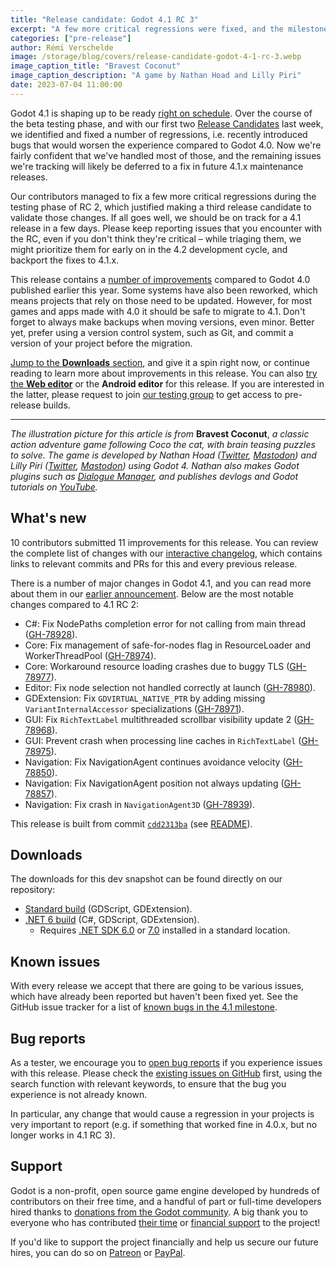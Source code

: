 ```yaml
---
title: "Release candidate: Godot 4.1 RC 3"
excerpt: "A few more critical regressions were fixed, and the milestone is now 100% complete. Let's confirm that 4.1 is ready with a (final?) RC."
categories: ["pre-release"]
author: Rémi Verschelde
image: /storage/blog/covers/release-candidate-godot-4-1-rc-3.webp
image_caption_title: "Bravest Coconut"
image_caption_description: "A game by Nathan Hoad and Lilly Piri"
date: 2023-07-04 11:00:00
---
```


Godot 4.1 is shaping up to be ready [right on schedule](/article/release-management-4-1). Over the course of the beta testing phase, and with our first two [Release Candidates](https://en.wikipedia.org/wiki/Software_release_life_cycle#Release_candidate) last week, we identified and fixed a number of regressions, i.e. recently introduced bugs that would worsen the experience compared to Godot 4.0. Now we're fairly confident that we've handled most of those, and the remaining issues we're tracking will likely be deferred to a fix in future 4.1.x maintenance releases.

Our contributors managed to fix a few more critical regressions during the testing phase of RC 2, which justified making a third release candidate to validate those changes. If all goes well, we should be on track for a 4.1 release in a few days. Please keep reporting issues that you encounter with the RC, even if you don't think they're critical – while triaging them, we might prioritize them for early on in the 4.2 development cycle, and backport the fixes to 4.1.x.

This release contains a [number of improvements](/article/dev-snapshot-godot-4-1-beta-1/#highlights) compared to Godot 4.0 published earlier this year. Some systems have also been reworked, which means projects that rely on those need to be updated. However, for most games and apps made with 4.0 it should be safe to migrate to 4.1. Don't forget to always make backups when moving versions, even minor. Better yet, prefer using a version control system, such as Git, and commit a version of your project before the migration.

[Jump to the **Downloads** section](#downloads), and give it a spin right now, or continue reading to learn more about improvements in this release. You can also [try the **Web editor**](https://editor.godotengine.org/releases/4.1.rc3/) or the **Android editor** for this release. If you are interested in the latter, please request to join [our testing group](https://groups.google.com/g/godot-testers) to get access to pre-release builds.

-----

*The illustration picture for this article is from* **Bravest Coconut**, *a classic action adventure game following Coco the cat, with brain teasing puzzles to solve. The game is developed by Nathan Hoad ([Twitter](https://twitter.com/nathanhoad), [Mastodon](https://mastodon.social/@nathanhoad)) and Lilly Piri ([Twitter](https://twitter.com/lillypiri), [Mastodon](https://mastodon.social/@lillypiri)) using Godot 4. Nathan also makes Godot plugins such as [Dialogue Manager](https://github.com/nathanhoad/godot_dialogue_manager), and publishes devlogs and Godot tutorials on [YouTube](https://www.youtube.com/@nathan_hoad).*

## What's new

10 contributors submitted 11 improvements for this release. You can review the complete list of changes with our [interactive changelog](https://godotengine.github.io/godot-interactive-changelog/#4.1-rc3), which contains links to relevant commits and PRs for this and every previous release.

There is a number of major changes in Godot 4.1, and you can read more about them in our [earlier announcement](/article/dev-snapshot-godot-4-1-beta-1/). Below are the most notable changes compared to 4.1 RC 2:

- C#: Fix NodePaths completion error for not calling from main thread ([GH-78928](https://github.com/godotengine/godot/pull/78928)).
- Core: Fix management of safe-for-nodes flag in ResourceLoader and WorkerThreadPool ([GH-78974](https://github.com/godotengine/godot/pull/78974)).
- Core: Workaround resource loading crashes due to buggy TLS ([GH-78977](https://github.com/godotengine/godot/pull/78977)).
- Editor: Fix node selection not handled correctly at launch ([GH-78980](https://github.com/godotengine/godot/pull/78980)).
- GDExtension: Fix `GDVIRTUAL_NATIVE_PTR` by adding missing `VariantInternalAccessor` specializations ([GH-78971](https://github.com/godotengine/godot/pull/78971)).
- GUI: Fix `RichTextLabel` multithreaded scrollbar visibility update 2 ([GH-78968](https://github.com/godotengine/godot/pull/78968)).
- GUI: Prevent crash when processing line caches in `RichTextLabel` ([GH-78975](https://github.com/godotengine/godot/pull/78975)).
- Navigation: Fix NavigationAgent continues avoidance velocity ([GH-78850](https://github.com/godotengine/godot/pull/78850)).
- Navigation: Fix NavigationAgent position not always updating ([GH-78857](https://github.com/godotengine/godot/pull/78857)).
- Navigation: Fix crash in `NavigationAgent3D` ([GH-78939](https://github.com/godotengine/godot/pull/78939)).

This release is built from commit [`cdd2313ba`](https://github.com/godotengine/godot/commit/cdd2313ba27d0a2600a18e849b4c5d1fd6a6e351) (see [README](https://github.com/godotengine/godot-builds/releases/4.1-rc3-README.txt)).

## Downloads

The downloads for this dev snapshot can be found directly on our repository:

* [Standard build](https://github.com/godotengine/godot-builds/releases/4.1-rc3) (GDScript, GDExtension).
* [.NET 6 build](https://github.com/godotengine/godot-builds/releases/4.1-rc3) (C#, GDScript, GDExtension).
  - Requires [.NET SDK 6.0](https://dotnet.microsoft.com/en-us/download/dotnet/6.0) or [7.0](https://dotnet.microsoft.com/en-us/download/dotnet/7.0) installed in a standard location.

## Known issues

With every release we accept that there are going to be various issues, which have already been reported but haven't been fixed yet. See the GitHub issue tracker for a list of [known bugs in the 4.1 milestone](https://github.com/godotengine/godot/issues?q=is%3Aissue+is%3Aopen+milestone%3A4.1+label%3Abug+).

## Bug reports

As a tester, we encourage you to [open bug reports](https://github.com/godotengine/godot/issues) if you experience issues with this release. Please check the [existing issues on GitHub](https://github.com/godotengine/godot/issues) first, using the search function with relevant keywords, to ensure that the bug you experience is not already known.

In particular, any change that would cause a regression in your projects is very important to report (e.g. if something that worked fine in 4.0.x, but no longer works in 4.1 RC 3).

## Support

Godot is a non-profit, open source game engine developed by hundreds of contributors on their free time, and a handful of part or full-time developers hired thanks to [donations from the Godot community](/donate). A big thank you to everyone who has contributed [their time](https://github.com/godotengine/godot/blob/master/AUTHORS.md) or [financial support](https://github.com/godotengine/godot/blob/master/DONORS.md) to the project!

If you'd like to support the project financially and help us secure our future hires, you can do so on [Patreon](https://www.patreon.com/godotengine) or [PayPal](/donate).
